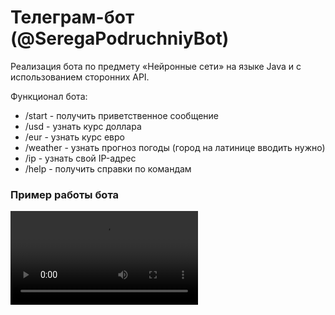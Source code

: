 # Телеграм-бот (@SeregaPodruchniyBot)
Реализация бота по предмету «Нейронные сети» на языке Java и с использованием сторонних API.

Функционал бота:
* /start - получить приветственное сообщение
* /usd - узнать курс доллара 
* /eur - узнать курс евро 
* /weather - узнать прогноз погоды (город на латинице вводить нужно)
* /ip - узнать свой IP-адрес
* /help - получить справки по командам

### Пример работы бота

<video controls>
  <source src="src/main/resources/static/IMG_0561.MP4" type="video/mp4">
</video>


